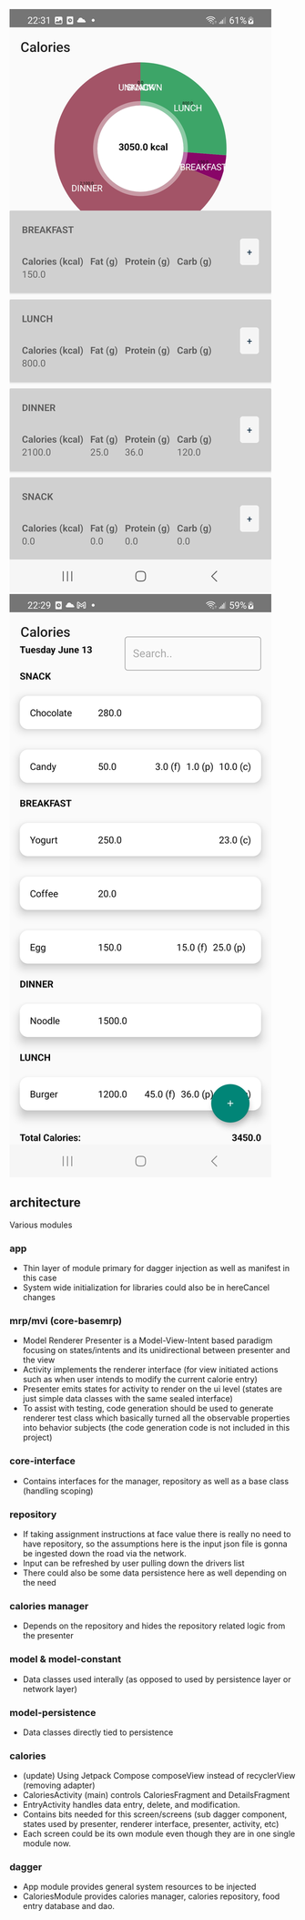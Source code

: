 ![screenshot](https://github.com/kevinylo/calorie-counter/blob/main/first.jpg?raw=true)
![screenshot](https://github.com/kevinylo/calorie-counter/blob/main/second.jpg?raw=true)

## architecture
Various modules
### app
- Thin layer of module primary for dagger injection as well as manifest in this case
- System wide initialization for libraries could also be in hereCancel changes
### mrp/mvi (core-basemrp)
- Model Renderer Presenter is a Model-View-Intent based paradigm focusing on states/intents and its unidirectional between presenter and the view
- Activity implements the renderer interface (for view initiated actions such as when user intends to modify the current calorie entry)
- Presenter emits states for activity to render on the ui level (states are just simple data classes with the same sealed interface)
- To assist with testing, code generation should be used to generate renderer test class which basically turned all the observable properties into behavior subjects (the code generation code is not included in this project)
### core-interface
- Contains interfaces for the manager, repository as well as a base class (handling scoping)
### repository
- If taking assignment instructions at face value there is really no need to have repository, so the assumptions here is the input json file is gonna be ingested down the road via the network.
- Input can be refreshed by user pulling down the drivers list
- There could also be some data persistence here as well depending on the need
### calories manager
- Depends on the repository and hides the repository related logic from the presenter
### model & model-constant
- Data classes used interally (as opposed to used by persistence layer or network layer)
### model-persistence
- Data classes directly tied to persistence
### calories
- (update) Using Jetpack Compose composeView instead of recyclerView (removing adapter)
- CaloriesActivity (main) controls CaloriesFragment and DetailsFragment
- EntryActivity handles data entry, delete, and modification.
- Contains bits needed for this screen/screens (sub dagger component, states used by presenter, renderer interface, presenter, activity, etc)
- Each screen could be its own module even though they are in one single module now.
### dagger
- App module provides general system resources to be injected
- CaloriesModule provides calories manager, calories repository, food entry database and dao.
